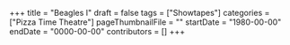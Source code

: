 +++
title = "Beagles I"
draft = false
tags = ["Showtapes"]
categories = ["Pizza Time Theatre"]
pageThumbnailFile = ""
startDate = "1980-00-00"
endDate = "0000-00-00"
contributors = []
+++
